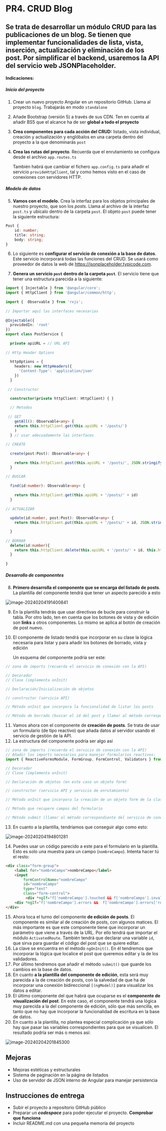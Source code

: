 # PR4. CRUD Blog

## Se trata de desarrollar un módulo CRUD para las publicaciones de un blog. Se tienen que implementar funcionalidades de lista, vista, inserción, actualización y eliminación de los post. Por simplificar el backend, usaremos la API del servicio web JSONPlaceholder.

#### Indicaciones:

##### Inicio del proyecto

1. Crear un nuevo proyecto Angular en un repositorio GitHub. Llama al proyecto `blog`. Trabajarás en modo `standalone`

2. Añade Bootstrap (versión 5) a través de sus CDN. Ten en cuenta al añadir BS5 que el alcance ha de ser **global a todo el proyecto**

3. **Crea componentes para cada acción del CRUD:** listado, vista individual, creación y actualización y englóbalos en una carpeta dentro del proyecto a la que denominarás `post`

4. **Crea las rutas del proyecto**. Recuerda que el enrutamiento se configura desde el archivo `app.routes.ts`

   También habrá que cambiar el fichero `app.config.ts` para añadir el servicio `provideHttpClient`, tal y como hemos visto en el caso de conexiones con servidores HTTP.

##### Modelo de datos

5. **Vamos con el modelo.** Crea la interfaz para los objetos principales de nuestro proyecto, que son los *posts*. Llama al archivo de la interfaz `post.ts` y ubícalo dentro de la carpeta `post`. El objeto `post` puede tener la siguiente estructura:

```ts
Post {
    id: number;
    title: string;
    body: string;
}
```

6. Lo siguiente es **configurar el servicio de conexión a la base de datos**. Este servicio incorporará todas las funciones del CRUD. Se usará como proveedor de datos la web de  https://jsonplaceholder.typicode.com.

7. **Genera un servicio `post` dentro de la carpeta `post`**. El servicio tiene que tener una estructura parecida a la siguiente:

```ts
import { Injectable } from '@angular/core';
import { HttpClient } from '@angular/common/http';
     
import {  Observable } from 'rxjs';
  
// Importar aquí las interfaces necesarias
  
@Injectable({
  providedIn: 'root'
})
export class PostService {
  
  private apiURL = // URL API
    
// Http Header Options
    
  httpOptions = {
    headers: new HttpHeaders({
      'Content-Type': 'application/json'
    })
  }
   
 // Constructor

  constructor(private httpClient: HttpClient) { }
    
  // Metodos
    
 // GET
	getAll(): Observable<any> {  
    return this.httpClient.get(this.apiURL + '/posts/')
    )
  } // usar adecuadamente las interfaces
    
// CREATE
    
  create(post:Post): Observable<any> {
  
    return this.httpClient.post(this.apiURL + '/posts/', JSON.stringify(post), this.httpOptions)
  }  
    
// BUSCAR
    
  find(id:number): Observable<any> {
  
    return this.httpClient.get(this.apiURL + '/posts/' + id)
  }
    
// ACTUALIZAR
    
  update(id:number, post:Post): Observable<any> {
    return this.httpClient.put(this.apiURL + '/posts/' + id, JSON.stringify(post), this.httpOptions)

  }
       
// BORRAR
  delete(id:number){
    return this.httpClient.delete(this.apiURL + '/posts/' + id, this.httpOptions)
  }
      
}
```

##### Desarrollo de componentes

8. **Primero desarrolla el componente que se encarga del listado de posts**. La plantilla del componente tendrá que tener un aspecto parecido a esto

![image-20240204191400841](./images/image-20240204191400841.png)

9. En la plantilla tendrás que usar directivas de bucle para construir la tabla. Por otro lado, ten en cuenta que los botones de vista y de edición son **links** a otros componentes. Lo mismo se aplica al botón de creación de post nuevo.

10. El componente de listado tendrá que incorporar en su clase la lógica necesaria para listar y para añadir los botones de borrado, vista y edición

	Un esquema del componente podría ser este:

```ts
// zona de imports (recuerda el servicio de conexión con la API)

// Decorador
// Clase (implementa onInit)

// Declaración/Inicialización de objetos

// constructor (servicio API)

// Método onInit que incorpora la funcionalidad de listar los posts

// Método de borrado (buscar el id del post y llamar al método correspondiente del servicio de conexión con la API)
```

11. Vamos ahora con el componente de **creación de posts**. Se trata de usar un formulario (de tipo reactivo) que añada datos al servidor usando el servicio de gestión de la API.
12. La estructura del componente podría ser algo así

```javascript
// zona de imports (recuerda el servicio de conexión con la API)
// Añadir los imports necesarios para manejar formularios reactivos:
import { ReactiveFormsModule, FormGroup, FormControl, Validators } from '@angular/forms';

// Decorador
// Clase (implementa onInit)

// Declaración de objetos (en este caso un objeto form)

// constructor (servicio API y servicio de enrutamiento)

// Método onInit que incorpora la creación de un objeto form de la clase FromGroup

// Método que recupere campos del formulario

// Método submit (llamar al método correspondiente del servicio de conexión con la API)
```

13. En cuanto a la plantilla, tendríamos que conseguir algo como esto:

![image-20240204194801281](./images/image-20240204194801281.png)

14. Puedes usar un código parecido a este para el formulario en la plantilla. Esto es solo una muestra para un campo (`nombreCampo`). Intenta hacer tú el resto:

```html
<div class="form-group">
    <label for="nombreCampo">nombreCampo</label>
    <input 
        formControlName="nombreCampo"
        id="nombreCampo" 
        type="text" 
        class="form-control">
         <div *ngIf="f['nombreCampo'].touched && f['nombreCampo'].invalid" class="alert alert-danger">
    <div *ngIf="f['nombreCampo'].errors && 	f['nombreCampo'].errors['required']"> nombreCampo no puede estar vacío </div>
</div>
```

15. Ahora toca el turno del componente **de edición de posts**. El componente es similar al de creación de posts, con algunos matices. El más importante es que este componente tiene que incorporar un parámetro que viene a través de la URL. Por ello tendrá que importar el módulo `ActivatedRoute`. También tendrá que declarar una variable `id`, que sirva para guardar el código del post que se quiere editar. 
16. La clave se encuentra en el método `ngOnInit()`. En él tendremos que incorporar la lógica que localice el post que queremos editar y la de los validadores.
17. Por último tendremos que añadir el método `submit()` que guarde los cambios en la base de datos.
18. En cuanto **a la plantilla del componente de edición**, esta será muy parecida a la de creación de posts, con la salvedad de que ha de incorporar una conexión bidireccional `[(ngModel)]` para visualizar los datos a editar.
19. El último componente del que habrá que ocuparse es el **componente de visualización del post**. En este caso, el componente tendrá una lógica muy parecida a la del componente de edición, sólo que más sencilla, en tanto que no hay que incorporar la funcionalidad de escritura en la base de datos.
20. En cuanto a la plantilla, no plantea especial complicación ya que sólo hay que pasar las variables correspondientes para que se visualicen. El resultado podría ser más o menos así:

![image-20240204201845300](./images/image-20240204201845300.png) 

## Mejoras

- Mejoras estéticas y estructurales
- Sistema de paginación en la página de listados
- Uso de servidor de JSON interno de Angular para manejar persistencia

## Instrucciones de entrega

- Subir el proyecto a repositorio GitHub público
- Preparar un ***codespace*** para poder ejecutar el proyecto. **Comprobar que funciona**
- Incluir README.md con una pequeña memoria del proyecto

